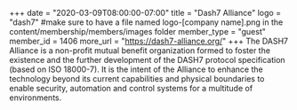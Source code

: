+++
date = "2020-03-09T08:00:00-07:00"
title = "Dash7 Alliance"
logo = "dash7" #make sure to have a file named logo-[company name].png in the content/membership/members/images folder
member_type = "guest"
member_id = 1406
more_url = "https://dash7-alliance.org/"
+++
The DASH7 Alliance is a non-profit mutual benefit organization formed to foster the existence and the further development of the DASH7 protocol specification (based on ISO 18000-7). It is the intent of the Alliance to enhance the technology beyond its current capabilities and physical boundaries to enable security, automation and control systems for a multitude of environments.